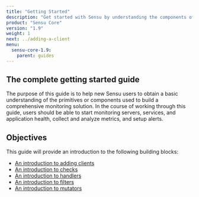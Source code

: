 ```yaml
---
title: "Getting Started"
description: "Get started with Sensu by understanding the components of a comprehensive monitoring solution: clients, checks, handlers, filters, and mutators."
product: "Sensu Core"
version: "1.9"
weight: 1
next: ../adding-a-client
menu:
  sensu-core-1.9:
    parent: guides
---
```


## The complete getting started guide

The purpose of this guide is to help new Sensu users to obtain a basic
understanding of the primitives or components used to build a comprehensive
monitoring solution. In the course of working through this guide, users should
be able to start monitoring servers, services, and application health, collect
and analyze metrics, and setup alerts.

## Objectives

This guide will provide an introduction to the following building blocks:

- [An introduction to adding clients][1]
- [An introduction to checks][2]
- [An introduction to handlers][3]
- [An introduction to filters][4]
- [An introduction to mutators][5]

[1]:  ../adding-a-client/
[2]:  ../intro-to-checks/
[3]:  ../intro-to-handlers/
[4]:  ../intro-to-filters/
[5]:  ../intro-to-mutators/
